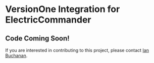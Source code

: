 # VersionOne Integration for ElectricCommander

## Code Coming Soon!
If you are interested in contributing to this project, please contact [Ian Buchanan](mailto:ian.buchanan@versionone.com).